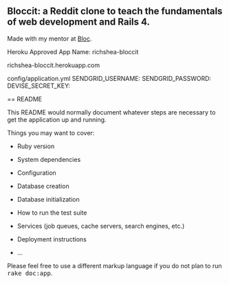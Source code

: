 ## Bloccit: a Reddit clone to teach the fundamentals of web development and Rails 4.

Made with my mentor at [Bloc](http://bloc.io).

Heroku Approved App Name: richshea-bloccit

richshea-bloccit.herokuapp.com

config/application.yml
SENDGRID_USERNAME:
SENDGRID_PASSWORD:
DEVISE_SECRET_KEY:

== README

This README would normally document whatever steps are necessary to get the
application up and running.

Things you may want to cover:

* Ruby version

* System dependencies

* Configuration

* Database creation

* Database initialization

* How to run the test suite

* Services (job queues, cache servers, search engines, etc.)

* Deployment instructions

* ...


Please feel free to use a different markup language if you do not plan to run
<tt>rake doc:app</tt>.
